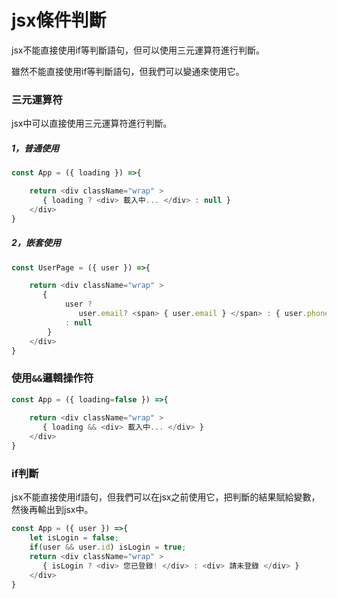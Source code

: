 # jsx條件判斷   
jsx不能直接使用if等判斷語句，但可以使用三元運算符進行判斷。  

雖然不能直接使用if等判斷語句，但我們可以變通來使用它。  

### 三元運算符
jsx中可以直接使用三元運算符進行判斷。

##### 1，普通使用
```js
const App = ({ loading }) =>{

    return <div className="wrap" >
       { loading ? <div> 載入中... </div> : null }
    </div>
}
```

##### 2，嵌套使用
```js
const UserPage = ({ user }) =>{

    return <div className="wrap" >
       { 
            user ? 
               user.email? <span> { user.email } </span> : { user.phoneNumber }
            : null 
        }
    </div>
}
```
### 使用`&&`邏輯操作符

```js
const App = ({ loading=false }) =>{
    
    return <div className="wrap" >
       { loading && <div> 載入中... </div> }
    </div>
}
```

### if判斷   
jsx不能直接使用if語句，但我們可以在jsx之前使用它，把判斷的結果賦給變數，然後再輸出到jsx中。

```js
const App = ({ user }) =>{
    let isLogin = false;
    if(user && user.id) isLogin = true;
    return <div className="wrap" >
       { isLogin ? <div> 您已登錄! </div> : <div> 請未登錄 </div> }
    </div>
}
```
